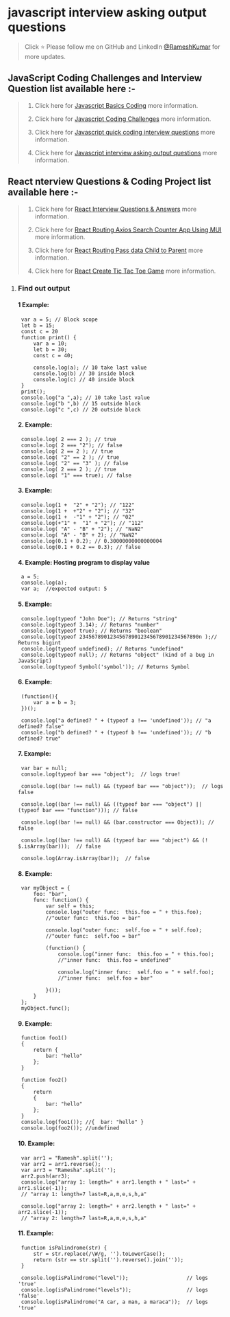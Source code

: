 # javascript interview asking output questions

   > Click :star: Please follow me on GitHub and LinkedIn [@RameshKumar](https://www.linkedin.com/in/ramesh-kumar-choudhary/) for more updates.


   ## JavaScript Coding Challenges and Interview Question list available here :-

   >1. Click here for [Javascript Basics Coding](https://github.com/rseetech/javascript-basics) more information.
   >  
   >2. Click here for [Javascript Coding Challenges](https://github.com/rseetech/javascript-coding-challenges) more information.
   >
   >3. Click here for [Javascript quick coding interview questions](https://github.com/rseetech/javascript-quick-coding-interview-questions) more information. 
   >
   >3. Click here for [Javascript interview asking output questions](https://github.com/rseetech/javascript-interview-asking-output-questions) more information. 

   ## React nterview Questions & Coding Project list available here :-

   >1. Click here for [React Interview Questions & Answers](https://github.com/rseetech/React-interview-questions) more information.
   >
   >2. Click here for [React Routing Axios Search Counter App Using MUI](https://github.com/rseetech/react-routing-axios-search-counter-app-using-mui) more information.
   >
   >3. Click here for [React Routing Pass data Child to Parent](https://github.com/rseetech/react-router-axios-pass-data-child-to-parent) more information.
   >
   >4. Click here for [React Create Tic Tac Toe Game](https://github.com/rseetech/react-create-tic-tac-toe-game) more information.

1. ###  Find out output

    #### 1 Example:

        var a = 5; // Block scope
        let b = 15; 
        const c = 20
        function print() {
            var a = 10;
            let b = 30;
            const c = 40;

            console.log(a); // 10 take last value
            console.log(b) // 30 inside block
            console.log(c) // 40 inside block
        }
        print();
        console.log("a ",a); // 10 take last value
        console.log("b ",b) // 15 outside block
        console.log("c ",c) // 20 outside block

    #### 2. Example: 

        console.log( 2 === 2 ); // true
        console.log( 2 === "2"); // false
        console.log( 2 == 2 ); // true
        console.log( "2" == 2 ); // true
        console.log( "2" == "3" ); // false
        console.log( 2 === 2 ); // true
        console.log( "1" === true); // false

    #### 3. Example:  

        console.log(1 +  "2" + "2"); // "122"
        console.log(1 +  +"2" + "2"); // "32"
        console.log(1 +  -"1" + "2"); // "02"
        console.log(+"1" +  "1" + "2"); // "112"
        console.log( "A" - "B" + "2"); // "NaN2"
        console.log( "A" - "B" + 2); // "NaN2"
        console.log(0.1 + 0.2); // 0.30000000000000004
        console.log(0.1 + 0.2 == 0.3); // false

    #### 4. Example: Hosting program to display value

        a = 5;
        console.log(a);
        var a;  //expected output: 5

    #### 5. Example: 

        console.log(typeof "John Doe"); // Returns "string"
        console.log(typeof 3.14); // Returns "number"
        console.log(typeof true); // Returns "boolean"
        console.log(typeof 234567890123456789012345678901234567890n );// Returns bigint
        console.log(typeof undefined); // Returns "undefined"
        console.log(typeof null); // Returns "object" (kind of a bug in JavaScript)
        console.log(typeof Symbol('symbol')); // Returns Symbol

    #### 6. Example:

        (function(){
            var a = b = 3;
        })();

        console.log("a defined? " + (typeof a !== 'undefined')); // "a defined? false"
        console.log("b defined? " + (typeof b !== 'undefined')); // "b defined? true"

    #### 7. Example:

        var bar = null;
        console.log(typeof bar === "object");  // logs true!

        console.log((bar !== null) && (typeof bar === "object"));  // logs false

        console.log((bar !== null) && ((typeof bar === "object") || (typeof bar === "function"))); // false

        console.log((bar !== null) && (bar.constructor === Object)); // false

        console.log((bar !== null) && (typeof bar === "object") && (! $.isArray(bar)));  // false

        console.log(Array.isArray(bar));  // false

    #### 8. Example:

        var myObject = {
            foo: "bar",
            func: function() {
                var self = this;
                console.log("outer func:  this.foo = " + this.foo); 
                //"outer func:  this.foo = bar"

                console.log("outer func:  self.foo = " + self.foo); 
                //"outer func:  self.foo = bar"

                (function() {
                    console.log("inner func:  this.foo = " + this.foo); 
                    //"inner func:  this.foo = undefined"

                    console.log("inner func:  self.foo = " + self.foo); 
                    //"inner func:  self.foo = bar"

                }());
            }
        };
        myObject.func();

    #### 9. Example:

        function foo1()
        {
            return {
                bar: "hello"
            };
        }

        function foo2()
        {
            return
            {
                bar: "hello"
            };
        }
        console.log(foo1()); //{  bar: "hello" }
        console.log(foo2()); //undefined

    #### 10. Example:

        var arr1 = "Ramesh".split('');
        var arr2 = arr1.reverse();
        var arr3 = "Ramesha".split('');
        arr2.push(arr3);
        console.log("array 1: length=" + arr1.length + " last=" + arr1.slice(-1)); 
        // "array 1: length=7 last=R,a,m,e,s,h,a"

        console.log("array 2: length=" + arr2.length + " last=" + arr2.slice(-1)); 
        // "array 2: length=7 last=R,a,m,e,s,h,a"

    #### 11. Example:


        function isPalindrome(str) {
            str = str.replace(/\W/g, '').toLowerCase();
            return (str == str.split('').reverse().join(''));
        }

        console.log(isPalindrome("level"));                   // logs 'true'
        console.log(isPalindrome("levels"));                  // logs 'false'
        console.log(isPalindrome("A car, a man, a maraca"));  // logs 'true'
        